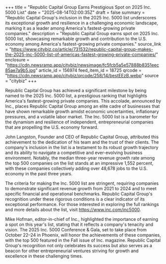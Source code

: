 +++
title = "Republic Capital Group Earns Prestigious Spot on 2025 Inc. 5000 List"
date = "2025-08-14T02:00:35Z"
draft = false
summary = "Republic Capital Group's inclusion in the 2025 Inc. 5000 list underscores its exceptional growth and resilience in a challenging economic landscape, marking it as a leader among America's fastest-growing private companies."
description = "Republic Capital Group earns spot on 2025 Inc. 5000 list, showcasing remarkable growth and contribution to the U.S. economy among America's fastest-growing private companies."
source_link = "https://www.citybiz.co/article/731532/republic-capital-group-makes-the-2025-inc-5000-list-of-americas-fastest-growing-private-companies/"
enclosure = "https://cdn.newsramp.app/citybiz/newsimage/fc5fcb5a5e57888b8351eec85ae7a9b5.jpg"
article_id = 156974
feed_item_id = 18725
qrcode = "https://cdn.newsramp.app/citybiz/qrcode/258/14/bestEEzB.webp"
source = "citybiz"
+++

<p>Republic Capital Group has achieved a significant milestone by being named to the 2025 Inc. 5000 list, a prestigious ranking that highlights America's fastest-growing private companies. This accolade, announced by Inc., places Republic Capital Group among an elite cadre of businesses that have shown remarkable growth amidst economic uncertainties, inflationary pressures, and a volatile labor market. The Inc. 5000 list is a barometer for the dynamism and resilience of independent, entrepreneurial companies that are propelling the U.S. economy forward.</p><p>John Langston, Founder and CEO of Republic Capital Group, attributed this achievement to the dedication of his team and the trust of their clients. The company's inclusion in the list is a testament to its robust growth trajectory and its ability to navigate a competitive and ever-evolving business environment. Notably, the median three-year revenue growth rate among the top 500 companies on the list stands at an impressive 1,552 percent, with these companies collectively adding over 48,678 jobs to the U.S. economy in the past three years.</p><p>The criteria for making the Inc. 5000 list are stringent, requiring companies to demonstrate significant revenue growth from 2021 to 2024 and to meet specific financial and operational benchmarks. Republic Capital Group's recognition under these rigorous conditions is a clear indicator of its exceptional performance. For those interested in exploring the full rankings and more details about the list, visit <a href='https://www.inc.com/inc5000' rel='nofollow' target='_blank'>https://www.inc.com/inc5000</a>.</p><p>Mike Hofman, editor-in-chief of Inc., highlighted the importance of earning a spot on this year's list, stating that it reflects a company's tenacity and vision. The 2025 Inc. 5000 Conference & Gala, set to take place from October 22–24 in Phoenix, will honor the achievements of these companies, with the top 500 featured in the Fall issue of Inc. magazine. Republic Capital Group's recognition not only celebrates its success but also serves as a beacon for other entrepreneurial ventures striving for growth and excellence in these challenging times.</p>